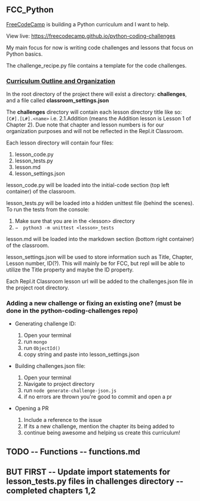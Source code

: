 ## FCC_Python

[FreeCodeCamp](https://www.freecodecamp.com) is building a Python curriculum and I want to help.  

View live: https://freecodecamp.github.io/python-coding-challenges

My main focus for now is writing code challenges and lessons that focus on Python basics.  

The challenge_recipe.py file contains a template for the code challenges.  

### [Curriculum Outline and Organization](https://github.com/freeCodeCamp/python-coding-challenges/issues/8)

In the root directory of the project there will exist a directory: **challenges**, and a file called **classroom_settings.json**

The **challenges** directory will contain each lesson directory title like so: `[C#].[L#].<name>` i.e. 2.1.Addition (means the Addition lesson is Lesson 1 of Chapter 2).
Due note that chapter and lesson numbers is for our organization purposes and will not be reflected in the Repl.it Classroom.

Each lesson directory will contain four files:

1. lesson_code.py
2. lesson_tests.py
3. lesson.md
4. lesson_settings.json  

lesson_code.py will be loaded into the initial-code section (top left container) of the classroom.

lesson_tests.py will be loaded into a hidden unittest file (behind the scenes).   
To run the tests from the console:
1. Make sure that you are in the \<lesson> directory
2. `⇒  python3 -m unittest <lesson>_tests`

lesson.md will be loaded into the markdown section (bottom right container) of the classroom.

lesson_settings.json will be used to store information such as Title, Chapter, Lesson number, ID(?). This will mainly be for FCC, but repl will be able to utilize the Title property and maybe the ID property.

Each Repl.it Classroom lesson url will be added to the challenges.json file in the project root directory.

### Adding a new challenge or fixing an existing one? (must be done in the python-coding-challenges repo)

- Generating challenge ID:
  1. Open your terminal
  2. run `mongo`
  3. run `ObjectId()`
  4. copy string and paste into lesson_settings.json

- Building challenges.json file:
  1. Open your terminal
  2. Navigate to project directory
  3. run `node generate-challenge-json.js`
  4. if no errors are thrown you're good to commit and open a pr

- Opening a PR
  1. Include a reference to the issue
  2. If its a new challenge, mention the chapter its being added to
  3. continue being awesome and helping us create this curriculum!

## TODO -- Functions -- functions.md

## BUT FIRST -- Update import statements for lesson_tests.py files in challenges directory -- completed chapters 1,2
